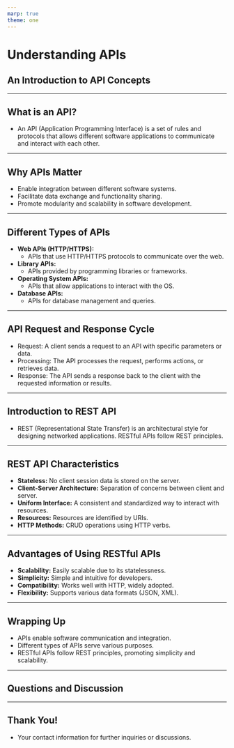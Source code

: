 ```yaml
---
marp: true
theme: one
---
```


# Understanding APIs

## An Introduction to API Concepts

---

## What is an API?

- An API (Application Programming Interface) is a set of rules and protocols that allows different software applications to communicate and interact with each other.

---

## Why APIs Matter

- Enable integration between different software systems.
- Facilitate data exchange and functionality sharing.
- Promote modularity and scalability in software development.

---

## Different Types of APIs

- **Web APIs (HTTP/HTTPS):**
  - APIs that use HTTP/HTTPS protocols to communicate over the web.
- **Library APIs:**
  - APIs provided by programming libraries or frameworks.
- **Operating System APIs:**
  - APIs that allow applications to interact with the OS.
- **Database APIs:**
  - APIs for database management and queries.

---

## API Request and Response Cycle

- Request: A client sends a request to an API with specific parameters or data.
- Processing: The API processes the request, performs actions, or retrieves data.
- Response: The API sends a response back to the client with the requested information or results.

---

## Introduction to REST API

- REST (Representational State Transfer) is an architectural style for designing networked applications. RESTful APIs follow REST principles.

---

## REST API Characteristics

- **Stateless:** No client session data is stored on the server.
- **Client-Server Architecture:** Separation of concerns between client and server.
- **Uniform Interface:** A consistent and standardized way to interact with resources.
- **Resources:** Resources are identified by URIs.
- **HTTP Methods:** CRUD operations using HTTP verbs.

---

## Advantages of Using RESTful APIs

- **Scalability:** Easily scalable due to its statelessness.
- **Simplicity:** Simple and intuitive for developers.
- **Compatibility:** Works well with HTTP, widely adopted.
- **Flexibility:** Supports various data formats (JSON, XML).

---

## Wrapping Up

- APIs enable software communication and integration.
- Different types of APIs serve various purposes.
- RESTful APIs follow REST principles, promoting simplicity and scalability.

---

## Questions and Discussion

---

## Thank You!

- Your contact information for further inquiries or discussions.

